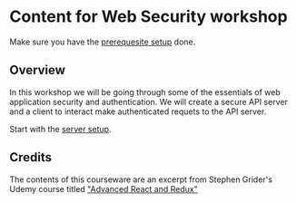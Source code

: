# Content for Web Security workshop

Make sure you have the [prerequesite setup](Setup.md) done.

## Overview

In this workshop we will be going through some of the essentials of web application security and authentication.
We will create a secure API server and a client to interact make authenticated requets to the API server.

Start with the [server setup](api-server/Readme.md).

## Credits

The contents of this courseware are an excerpt from Stephen Grider's Udemy course titled ["Advanced React and Redux"](https://www.udemy.com/react-redux-tutorial/)